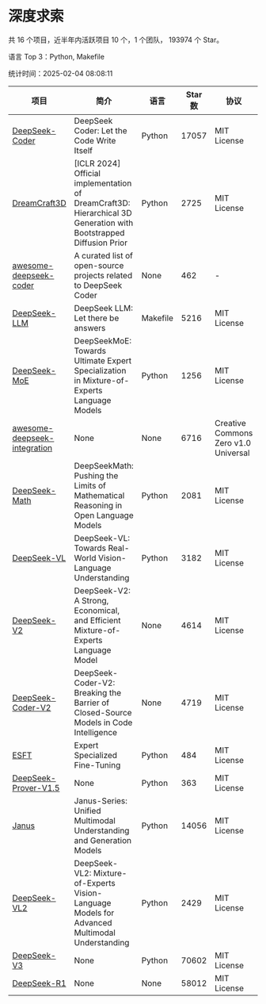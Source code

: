 # 深度求索

共 16 个项目，近半年内活跃项目 10 个，1 个团队， 193974 个 Star。

语言 Top 3：Python, Makefile

统计时间：2025-02-04 08:08:11

| 项目 | 简介 | 语言 | Star 数 | 协议 | 创建时间 | 最后更新时间 | 最后提交时间 |
| --- | --- | --- | --- | --- | --- | --- | --- |
| [DeepSeek-Coder](https://github.com/deepseek-ai/DeepSeek-Coder) | DeepSeek Coder: Let the Code Write Itself | Python | 17057 | MIT License | 2023-10-20 | 2025-02-04 | 2024-05-21 |
| [DreamCraft3D](https://github.com/deepseek-ai/DreamCraft3D) | [ICLR 2024] Official implementation of DreamCraft3D: Hierarchical 3D Generation with Bootstrapped Diffusion Prior | Python | 2725 | MIT License | 2023-10-23 | 2025-02-04 | 2024-08-21 |
| [awesome-deepseek-coder](https://github.com/deepseek-ai/awesome-deepseek-coder) | A curated list of open-source projects related to DeepSeek Coder | None | 462 | - | 2023-11-06 | 2025-02-04 | 2024-04-03 |
| [DeepSeek-LLM](https://github.com/deepseek-ai/DeepSeek-LLM) | DeepSeek LLM: Let there be answers | Makefile | 5216 | MIT License | 2023-11-29 | 2025-02-04 | 2024-02-04 |
| [DeepSeek-MoE](https://github.com/deepseek-ai/DeepSeek-MoE) | DeepSeekMoE: Towards Ultimate Expert Specialization in Mixture-of-Experts Language Models | Python | 1256 | MIT License | 2024-01-02 | 2025-02-04 | 2024-01-16 |
| [awesome-deepseek-integration](https://github.com/deepseek-ai/awesome-deepseek-integration) | None | None | 6716 | Creative Commons Zero v1.0 Universal | 2024-01-11 | 2025-02-04 | 2025-02-03 |
| [DeepSeek-Math](https://github.com/deepseek-ai/DeepSeek-Math) | DeepSeekMath: Pushing the Limits of Mathematical Reasoning in Open Language Models | Python | 2081 | MIT License | 2024-02-05 | 2025-02-04 | 2024-04-15 |
| [DeepSeek-VL](https://github.com/deepseek-ai/DeepSeek-VL) | DeepSeek-VL: Towards Real-World Vision-Language Understanding | Python | 3182 | MIT License | 2024-03-07 | 2025-02-04 | 2024-04-24 |
| [DeepSeek-V2](https://github.com/deepseek-ai/DeepSeek-V2) | DeepSeek-V2: A Strong, Economical, and Efficient Mixture-of-Experts Language Model | None | 4614 | MIT License | 2024-04-22 | 2025-02-04 | 2024-09-25 |
| [DeepSeek-Coder-V2](https://github.com/deepseek-ai/DeepSeek-Coder-V2) | DeepSeek-Coder-V2: Breaking the Barrier of Closed-Source Models in Code Intelligence | None | 4719 | MIT License | 2024-06-14 | 2025-02-04 | 2024-09-24 |
| [ESFT](https://github.com/deepseek-ai/ESFT) | Expert Specialized Fine-Tuning | Python | 484 | MIT License | 2024-07-04 | 2025-02-04 | 2024-09-22 |
| [DeepSeek-Prover-V1.5](https://github.com/deepseek-ai/DeepSeek-Prover-V1.5) | None | Python | 363 | MIT License | 2024-08-15 | 2025-02-04 | 2024-08-16 |
| [Janus](https://github.com/deepseek-ai/Janus) | Janus-Series: Unified Multimodal Understanding and Generation Models | Python | 14056 | MIT License | 2024-10-18 | 2025-02-04 | 2025-02-01 |
| [DeepSeek-VL2](https://github.com/deepseek-ai/DeepSeek-VL2) | DeepSeek-VL2: Mixture-of-Experts Vision-Language Models for Advanced Multimodal Understanding | Python | 2429 | MIT License | 2024-12-13 | 2025-02-04 | 2025-01-29 |
| [DeepSeek-V3](https://github.com/deepseek-ai/DeepSeek-V3) | None | Python | 70602 | MIT License | 2024-12-26 | 2025-02-04 | 2025-01-26 |
| [DeepSeek-R1](https://github.com/deepseek-ai/DeepSeek-R1) | None | None | 58012 | MIT License | 2025-01-20 | 2025-02-04 | 2025-02-01 |
